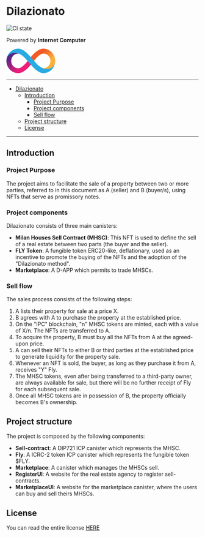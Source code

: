 # Dilazionato

![CI state](https://github.com/veeso-dev/dilazionato/workflows/build-test/badge.svg)

Powered by **Internet Computer**

<img src="./docs/images/icp-logo.svg" alt="icp-logo" width="128" />

---

- [Dilazionato](#dilazionato)
  - [Introduction](#introduction)
    - [Project Purpose](#project-purpose)
    - [Project components](#project-components)
    - [Sell flow](#sell-flow)
  - [Project structure](#project-structure)
  - [License](#license)

---

## Introduction

### Project Purpose

The project aims to facilitate the sale of a property between two or more parties, referred to in this document as A (seller) and B (buyer/s), using NFTs that serve as promissory notes.

### Project components

Dilazionato consists of three main canisters:

- **Milan Houses Sell Contract (MHSC)**: This NFT is used to define the sell of a real estate between two parts (the buyer and the seller).
- **FLY Token**: A fungible token ERC20-like, deflationary, used as an incentive to promote the buying of the NFTs and the adoption of the "Dilazionato method".
- **Marketplace**: A D-APP which permits to trade MHSCs.

### Sell flow

The sales process consists of the following steps:

1. A lists their property for sale at a price X.
2. B agrees with A to purchase the property at the established price.
3. On the "IPC" blockchain, "n" MHSC tokens are minted, each with a value of X/n. The NFTs are transferred to A.
4. To acquire the property, B must buy all the NFTs from A at the agreed-upon price.
5. A can sell their NFTs to either B or third parties at the established price to generate liquidity for the property sale.
6. Whenever an NFT is sold, the buyer, as long as they purchase it from A, receives "Y" Fly.
7. The MHSC tokens, even after being transferred to a third-party owner, are always available for sale, but there will be no further receipt of Fly for each subsequent sale.
8. Once all MHSC tokens are in possession of B, the property officially becomes B's ownership.

## Project structure

The project is composed by the following components:

- **Sell-contract**: A DIP721 ICP canister which represents the MHSC.
- **Fly**: A ICRC-2 token ICP canister which represents the fungible token $FLY.
- **Marketplace**: A canister which manages the MHSCs sell.
- **RegisterUI**: A website for the real estate agency to register sell-contracts.
- **MarketplaceUI**: A website for the marketplace canister, where the users can buy and sell theirs MHSCs.

## License

You can read the entire license [HERE](LICENSE)
